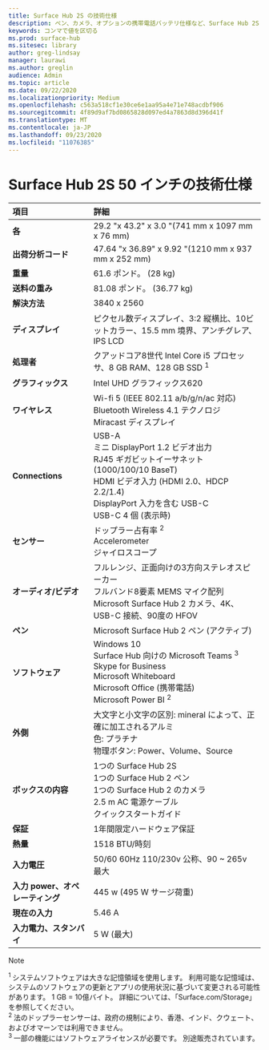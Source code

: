 ```yaml
---
title: Surface Hub 2S の技術仕様
description: ペン、カメラ、オプションの携帯電話バッテリ仕様など、Surface Hub 2S の技術仕様を表示します。
keywords: コンマで値を区切る
ms.prod: surface-hub
ms.sitesec: library
author: greg-lindsay
manager: laurawi
ms.author: greglin
audience: Admin
ms.topic: article
ms.date: 09/22/2020
ms.localizationpriority: Medium
ms.openlocfilehash: c563a518cf1e30ce6e1aa95a4e71e748acdbf906
ms.sourcegitcommit: 4f89d9af7bd0865828d097ed4a7863d8d396d41f
ms.translationtype: MT
ms.contentlocale: ja-JP
ms.lasthandoff: 09/23/2020
ms.locfileid: "11076385"
---
```

# Surface Hub 2S 50 インチの技術仕様

|**項目**|**詳細**|
|:------ |:--------- |
|**各**| 29.2 "x 43.2" x 3.0 "(741 mm x 1097 mm x 76 mm) |
|**出荷分析コード**| 47.64 "x 36.89" x 9.92 "(1210 mm x 937 mm x 252 mm)|
|**重量**| 61.6 ポンド。 (28 kg) |
|**送料の重み**| 81.08 ポンド。 (36.77 kg) |
|**解決方法**| 3840 x 2560 |
|**ディスプレイ**| ピクセル数ディスプレイ、3:2 縦横比、10ビットカラー、15.5 mm 境界、アンチグレア、IPS LCD |
|**処理者**| クアッドコア8世代 Intel Core i5 プロセッサ、8 GB RAM、128 GB SSD <sup> 1</sup> |
|**グラフィックス**| Intel UHD グラフィックス620 |
|**ワイヤレス**| Wi-fi 5 (IEEE 802.11 a/b/g/n/ac 対応) Bluetooth Wireless 4.1 テクノロジ <br> Miracast ディスプレイ |
|**Connections**| USB-A <br> ミニ DisplayPort 1.2 ビデオ出力 <br> RJ45 ギガビットイーサネット (1000/100/10 BaseT) <br> HDMI ビデオ入力 (HDMI 2.0、HDCP 2.2/1.4) <br> DisplayPort 入力を含む USB-C <br> USB-C 4 個 (表示時) |
|**センサー**| ドップラー占有率 <sup> 2</sup> <br> Accelerometer <br> ジャイロスコープ |
|**オーディオ/ビデオ**| フルレンジ、正面向けの3方向ステレオスピーカー <br> フルバンド8要素 MEMS マイク配列 <br> Microsoft Surface Hub 2 カメラ、4K、USB-C 接続、90度の HFOV |
|**ペン**| Microsoft Surface Hub 2 ペン (アクティブ) |
|**ソフトウェア**| Windows 10 <br> Surface Hub 向けの Microsoft Teams <sup> 3</sup> <br> Skype for Business <br> Microsoft Whiteboard <br> Microsoft Office (携帯電話) <br> Microsoft Power BI <sup> 2</sup> |
|**外側**| 大文字と小文字の区別: mineral によって、正確に加工されるアルミ <br> 色: プラチナ <br> 物理ボタン: Power、Volume、Source |
|**ボックスの内容**| 1つの Surface Hub 2S <br> 1つの Surface Hub 2 ペン  <br> 1つの Surface Hub 2 のカメラ <br> 2.5 m AC 電源ケーブル <br> クイックスタートガイド |
|**保証**| 1年間限定ハードウェア保証 |
|**熱量**| 1518 BTU/時刻 |
|**入力電圧**| 50/60 60Hz 110/230v 公称、90 ~ 265v 最大 |
|**入力 power、オペレーティング**| 445 w (495 W サージ荷重) |
|**現在の入力**| 5.46 A |
|**入力電力、スタンバイ**| 5 W (最大)  |

> [!NOTE]
> <sup>1 </sup> システムソフトウェアは大きな記憶領域を使用します。 利用可能な記憶域は、システムのソフトウェアの更新とアプリの使用状況に基づいて変更される可能性があります。 1 GB = 10億バイト。 詳細については、「Surface.com/Storage」を参照してください。 <br> <sup>2 </sup> 法のドップラーセンサーは、政府の規制により、香港、インド、クウェート、およびオマーンでは利用できません。
<br> <sup>3 </sup> 一部の機能にはソフトウェアライセンスが必要です。 別途販売されています。<br> 
